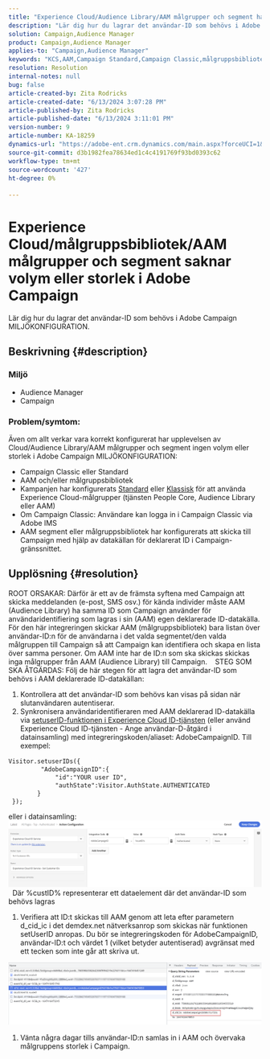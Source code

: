 ```yaml
---
title: "Experience Cloud/Audience Library/AAM målgrupper och segment har ingen volym eller storlek i Adobe Campaign"
description: "Lär dig hur du lagrar det användar-ID som behövs i Adobe Campaign MILJÖKONFIGURATION."
solution: Campaign,Audience Manager
product: Campaign,Audience Manager
applies-to: "Campaign,Audience Manager"
keywords: "KCS,AAM,Campaign Standard,Campaign Classic,målgruppsbibliotek,People Core Service,Experience Cloud-målgrupper"
resolution: Resolution
internal-notes: null
bug: false
article-created-by: Zita Rodricks
article-created-date: "6/13/2024 3:07:28 PM"
article-published-by: Zita Rodricks
article-published-date: "6/13/2024 3:11:01 PM"
version-number: 9
article-number: KA-18259
dynamics-url: "https://adobe-ent.crm.dynamics.com/main.aspx?forceUCI=1&pagetype=entityrecord&etn=knowledgearticle&id=0ada6da1-9629-ef11-840a-002248084fbb"
source-git-commit: d3b1982fea78634ed1c4c4191769f93bd0393c62
workflow-type: tm+mt
source-wordcount: '427'
ht-degree: 0%

---
```


# Experience Cloud/målgruppsbibliotek/AAM målgrupper och segment saknar volym eller storlek i Adobe Campaign


Lär dig hur du lagrar det användar-ID som behövs i Adobe Campaign MILJÖKONFIGURATION.

## Beskrivning {#description}


### Miljö

- Audience Manager
- Campaign




### Problem/symtom: 

Även om allt verkar vara korrekt konfigurerat har upplevelsen av Cloud/Audience Library/AAM målgrupper och segment ingen volym eller storlek i Adobe Campaign MILJÖKONFIGURATION:

- Campaign Classic eller Standard
- AAM och/eller målgruppsbibliotek
- Kampanjen har konfigurerats [Standard](https://experienceleague.adobe.com/docs/campaign-standard/using/integrating-with-adobe-cloud/working-with-campaign-and-audience-manager-or-people-core-service/provisioning-and-configuring-integration-with-audience-manager-or-people-core-service.html?lang=en) eller [Klassisk](https://experienceleague.adobe.com/docs/campaign-classic/using/integrating-with-adobe-experience-cloud/audience-sharing/configuring-shared-audiences-integration-in-adobe-campaign.html?lang=en) för att använda Experience Cloud-målgrupper (tjänsten People Core, Audience Library eller AAM)
- Om Campaign Classic: Användare kan logga in i Campaign Classic via Adobe IMS
- AAM segment eller målgruppsbibliotek har konfigurerats att skicka till Campaign med hjälp av datakällan för deklarerat ID i Campaign-gränssnittet.



## Upplösning {#resolution}


ROOT ORSAKAR: Därför är ett av de främsta syftena med Campaign att skicka meddelanden (e-post, SMS osv.) för kända individer måste AAM (Audience Library) ha samma ID som Campaign använder för användaridentifiering som lagras i sin (AAM) egen deklarerade ID-datakälla. För den här integreringen skickar AAM (målgruppsbibliotek) bara listan över användar-ID:n för de användarna i det valda segmentet/den valda målgruppen till Campaign så att Campaign kan identifiera och skapa en lista över samma personer. Om AAM inte har de ID:n som ska skickas skickas inga målgrupper från AAM (Audience Library) till Campaign. 
 
STEG SOM SKA ÅTGÄRDAS: Följ de här stegen för att lagra det användar-ID som behövs i AAM deklarerade ID-datakällan:

1. Kontrollera att det användar-ID som behövs kan visas på sidan när slutanvändaren autentiserar.
2. Synkronisera användaridentifieraren med AAM deklarerad ID-datakälla via [setuserID-funktionen i Experience Cloud ID-tjänsten](https://experienceleague.adobe.com/docs/id-service/using/id-service-api/methods/setcustomerids.html?lang=en) (eller använd Experience Cloud ID-tjänsten - Ange användar-D-åtgärd i datainsamling) med integreringskoden/aliaset: AdobeCampaignID. Till exempel:



```
Visitor.setuserIDs({
         "AdobeCampaignID":{ 
             "id":"YOUR user ID", 
             "authState":Visitor.AuthState.AUTHENTICATED 
        } 
 });
```


eller i datainsamling:
![](assets/4e9305cf-76a5-ec11-983f-0022480b028f.png)
 
Där %custID% representerar ett dataelement där det användar-ID som behövs lagras

1. Verifiera att ID:t skickas till AAM genom att leta efter parametern d_cid_ic i det demdex.net nätverksanrop som skickas när funktionen setUserID anropas. Du bör se integreringskoden för AdobeCampaignID, användar-ID:t och värdet 1 (vilket betyder autentiserad) avgränsat med ett tecken som inte går att skriva ut.


![](assets/4f9305cf-76a5-ec11-983f-0022480b028f.png)

1. Vänta några dagar tills användar-ID:n samlas in i AAM och övervaka målgruppens storlek i Campaign.

